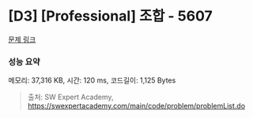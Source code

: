 # [D3] [Professional] 조합 - 5607 

[문제 링크](https://swexpertacademy.com/main/code/problem/problemDetail.do?contestProbId=AWXGKdbqczEDFAUo) 

### 성능 요약

메모리: 37,316 KB, 시간: 120 ms, 코드길이: 1,125 Bytes



> 출처: SW Expert Academy, https://swexpertacademy.com/main/code/problem/problemList.do